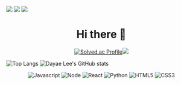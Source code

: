 <a href="https://dayae-dev.tistory.com/"><img src="https://img.shields.io/badge/Tistory-000000?style=flat-square&logo=Tistory&logoColor=white&link=https://dayae-dev.tistory.com"/></a> <a href="mailto:dayae.dev@gmail.com"><img src="https://img.shields.io/badge/Gmail-EA4335?style=flat-square&logo=Gmail&logoColor=white&link=mailto:dayae.dev@gmail.com"/></a> <a href="https://www.linkedin.com/in/dayae-lee-963775197"><img src="https://img.shields.io/badge/linkedin-0A66C2?style=flat-square&logo=linkedin&logoColor=white&link=https://www.linkedin.com/in/dayae-lee-963775197"/></a> 

<h1 align="center"> Hi there 👋 <img alt="" title="Views" align="right" src="https://komarev.com/ghpvc/?username=dayaelee&label=views&style=flat&color=ff69b4"></h1>


<!--
**dayaelee/dayaelee** is a ✨ _special_ ✨ repository because its `README.md` (this file) appears on your GitHub profile.

Here are some ideas to get you started:

- 🔭 I’m currently working on ...
- 🌱 I’m currently learning ...
- 👯 I’m looking to collaborate on ...
- 🤔 I’m looking for help with ...
- 💬 Ask me about ...
- 📫 How to reach me: ...
- 😄 Pronouns: ...
- ⚡ Fun fact: ...
-->
<div align="center">
  
[![Solved.ac Profile](http://mazassumnida.wtf/api/v2/generate_badge?boj=dlektkfkd)](https://solved.ac/dlektkfkd/)<img src="http://mazandi.herokuapp.com/api?handle=dlektkfkd&theme=dark"/>

</div>

<div>
  
![Top Langs](https://github-readme-stats.vercel.app/api/top-langs/?username=dayaelee&theme=dark&layout=compact)
![Dayae Lee's GitHub stats](https://github-readme-stats.vercel.app/api?username=dayaelee&show_icons=true&theme=panda)


</div>

<div align="center">

![Javascript](https://img.shields.io/badge/Javascript-black?style=flat-square&logo=javascript)
![Node](https://img.shields.io/badge/Node-black?style=flat-square&logo=node.js)
![React](https://img.shields.io/badge/React-black?style=flat-square&logo=react)
![Python](https://img.shields.io/badge/Python-black?style=flat-square&logo=python)
![HTML5](https://img.shields.io/badge/HTML5-black?style=flat-square&logo=html5)
![CSS3](https://img.shields.io/badge/CSS3-black?style=flat-square&logo=css3&logoColor=1572B6)

</div>
  
